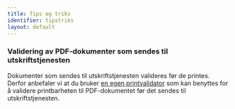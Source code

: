 ```yaml
---
title: Tips og triks
identifier: tipstriks
layout: default
---
```


### Validering av PDF-dokumenter som sendes til utskriftstjenesten

Dokumenter som sendes til utskriftstjenesten valideres før de printes. Derfor anbefaler vi at du bruker [en egen printvalidator](https://github.com/digipost/printability-validator) som kan benyttes for å validere printbarheten til PDF-dokumentet før det sendes til utskriftstjenesten.